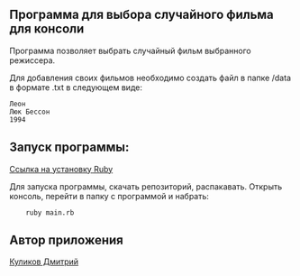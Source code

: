 ## Программа для выбора случайного фильма для консоли

Программа позволяет выбрать случайный фильм выбранного режиссера.

Для добавления своих фильмов необходимо создать файл в папке /data в формате .txt в следующем виде:

    Леон
    Люк Бессон
    1994

## Запуск программы:

[Ссылка на установку Ruby](https://www.ruby-lang.org/ru/documentation/installation/)

Для запуска программы, скачать репозиторий, распакавать. Открыть консоль, перейти в папку с программой и набрать:

        ruby main.rb

## Автор приложения
[Куликов Дмитрий](https://github.com/Dimaon)
